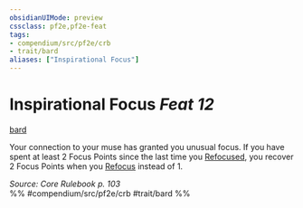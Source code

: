```yaml
---
obsidianUIMode: preview
cssclass: pf2e,pf2e-feat
tags:
- compendium/src/pf2e/crb
- trait/bard
aliases: ["Inspirational Focus"]
---
```

# Inspirational Focus  *Feat 12*  
[bard](../../rules/traits/bard.md)  


Your connection to your muse has granted you unusual focus. If you have spent at least 2 Focus Points since the last time you [Refocused](../../rules/actions/refocus.md), you recover 2 Focus Points when you [Refocus](../../rules/actions/refocus.md) instead of 1.

*Source: Core Rulebook p. 103*  
%% #compendium/src/pf2e/crb #trait/bard %%